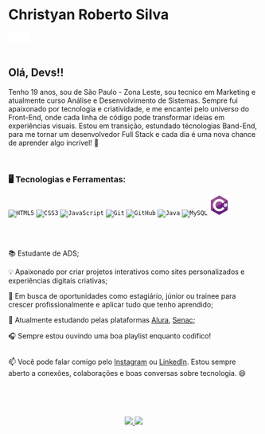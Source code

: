 <div style="display:inline-block">

  <h1 align="left">Christyan Roberto Silva</h1>

  <a href="https://www.instagram.com/____christyan/" target="_blank"><img align="left" alt="Instagram" width="22px" src="https://github.com/Aakarsh-B/trying-repos/blob/master/insta.svg" /></a>
  <a href="https://www.linkedin.com/in/christyan-roberto-53951b266/" target="_blank"><img align="left" alt="LinkedIn" width="22px" src="https://github.com/Aakarsh-B/trying-repos/blob/master/linkedin.svg" /></a>

</div>

</br>
</br>

## Olá, Devs!!

Tenho 19 anos, sou de São Paulo - Zona Leste, sou tecnico em Marketing e atualmente curso Análise e Desenvolvimento de Sistemas. Sempre fui apaixonado por tecnologia e criatividade, e me encantei pelo universo do Front-End, onde cada linha de código pode transformar ideias em experiências visuais. Estou em transição, estundado técnologias Band-End, para me tornar um desenvolvedor Full Stack e cada dia é uma nova chance de aprender algo incrível! 🚀

</br>

### 🖥️ Tecnologias e Ferramentas:
<code><img width="40px" src="https://cdn.jsdelivr.net/gh/devicons/devicon/icons/html5/html5-original-wordmark.svg" title="HTML5"/></code>
<code><img width="40px" src="https://cdn.jsdelivr.net/gh/devicons/devicon/icons/css3/css3-original-wordmark.svg" title="CSS3"/></code>
<code><img width="40px" src="https://cdn.jsdelivr.net/gh/devicons/devicon/icons/javascript/javascript-original.svg" title="JavaScript"/></code>
<code><img width="40px" src="https://cdn.jsdelivr.net/gh/devicons/devicon/icons/git/git-original.svg" title="Git"/></code>
<code><img width="40px" src="https://cdn.jsdelivr.net/gh/devicons/devicon/icons/github/github-original.svg" title="GitHub"/></code>
<code><img width="40px" src="https://cdn.jsdelivr.net/gh/devicons/devicon/icons/java/java-original.svg" title="Java"/></code>
<code><img width="40px" src="https://cdn.jsdelivr.net/gh/devicons/devicon/icons/mysql/mysql-original.svg" title="MySQL"/></code>
<code><img width="40px" src="https://github.com/devicons/devicon/blob/v2.16.0/icons/csharp/csharp-original.svg" title="C#"/></code>

</br>
</br>

<div style="display:inline-block">
  <p align="left">📚 Estudante de ADS;</p>
  <p align="left">💡 Apaixonado por criar projetos interativos como sites personalizados e experiências digitais criativas;</p>
  <p align="left">🎯 Em busca de oportunidades como estagiário, júnior ou trainee para crescer profissionalmente e aplicar tudo que tenho aprendido;</p>
  <p align="left">🧠 Atualmente estudando pelas plataformas <a href="https://www.alura.com.br/">Alura</a>, <a href="https://www.sp.senac.br/">Senac</a>; 
  <p align="left">🎧 Sempre estou ouvindo uma boa playlist enquanto codifico!</p>
</div>

</br>

📫 Você pode falar comigo pelo [Instagram](https://www.instagram.com/____christyan/) ou [LinkedIn](https://www.linkedin.com/in/christyan-roberto-53951b266/). Estou sempre aberto a conexões, colaborações e boas conversas sobre tecnologia. 😄

</br>
</br>
</br>

<p align="center">
  <a href="https://github.com/christyanroberto">
    <img height="180em" src="https://github-readme-stats-eight-theta.vercel.app/api?username=christyan2311&show_icons=true&theme=algolia&include_all_commits=true&count_private=true"/>
    <img height="180em" src="https://github-readme-stats-eight-theta.vercel.app/api/top-langs/?username=christyan2311&layout=compact&langs_count=8&theme=algolia"/>
  </a>
</p>

